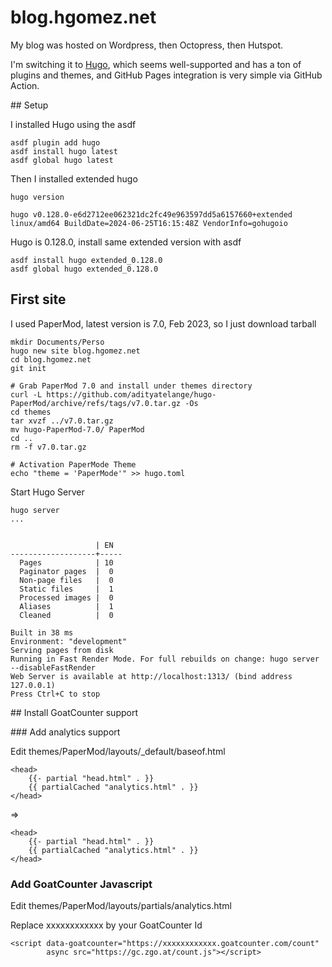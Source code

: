 # blog.hgomez.net

My blog was hosted on Wordpress, then Octopress, then Hutspot.

I'm switching it to [Hugo](https://gohugo.io/), which seems well-supported and has a ton of plugins and themes, and GitHub Pages integration is very simple via GitHub Action.

## Setup

I installed Hugo using the asdf

```
asdf plugin add hugo
asdf install hugo latest
asdf global hugo latest
```

Then I installed extended hugo 

```
hugo version 

hugo v0.128.0-e6d2712ee062321dc2fc49e963597dd5a6157660+extended linux/amd64 BuildDate=2024-06-25T16:15:48Z VendorInfo=gohugoio
```
Hugo is 0.128.0, install same extended version with asdf

```
asdf install hugo extended_0.128.0
asdf global hugo extended_0.128.0
```

## First site

I used PaperMod, latest version is 7.0, Feb 2023, so I just download tarball

```
mkdir Documents/Perso
hugo new site blog.hgomez.net
cd blog.hgomez.net
git init

# Grab PaperMod 7.0 and install under themes directory
curl -L https://github.com/adityatelange/hugo-PaperMod/archive/refs/tags/v7.0.tar.gz -Os
cd themes
tar xvzf ../v7.0.tar.gz
mv hugo-PaperMod-7.0/ PaperMod
cd ..
rm -f v7.0.tar.gz

# Activation PaperMode Theme
echo "theme = 'PaperMode'" >> hugo.toml
```

Start Hugo Server

```
hugo server
...


                   | EN  
-------------------+-----
  Pages            | 10  
  Paginator pages  |  0  
  Non-page files   |  0  
  Static files     |  1  
  Processed images |  0  
  Aliases          |  1  
  Cleaned          |  0  

Built in 38 ms
Environment: "development"
Serving pages from disk
Running in Fast Render Mode. For full rebuilds on change: hugo server --disableFastRender
Web Server is available at http://localhost:1313/ (bind address 127.0.0.1) 
Press Ctrl+C to stop
```

## Install GoatCounter support

### Add analytics support 

Edit themes/PaperMod/layouts/_default/baseof.html

```
<head>
    {{- partial "head.html" . }}
    {{ partialCached "analytics.html" . }}
</head>
```

=>

```
<head>
    {{- partial "head.html" . }}
    {{ partialCached "analytics.html" . }}
</head>
```

### Add GoatCounter Javascript

Edit themes/PaperMod/layouts/partials/analytics.html 

Replace xxxxxxxxxxxx by your GoatCounter Id

```
<script data-goatcounter="https://xxxxxxxxxxxx.goatcounter.com/count"
        async src="https://gc.zgo.at/count.js"></script>
```


